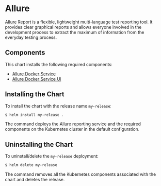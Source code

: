 # Allure

[Allure](https://docs.qameta.io/allure/) Report is a flexible, lightweight multi-language test reporting tool. It provides clear graphical reports and allows everyone involved in the development process to extract the maximum of information from the everyday testing process.

## Components

This chart installs the following required components:

- [Allure Docker Service](https://github.com/fescobar/allure-docker-service)
- [Allure Docker Service UI](https://github.com/fescobar/allure-docker-service-ui)

## Installing the Chart

To install the chart with the release name `my-release`:

```bash
$ helm install my-release .
```

The command deploys the Allure reporting service and the required components on the Kubernetes cluster in the default configuration.

## Uninstalling the Chart

To uninstall/delete the `my-release` deployment:

```bash
$ helm delete my-release
```

The command removes all the Kubernetes components associated with the chart and deletes the release.